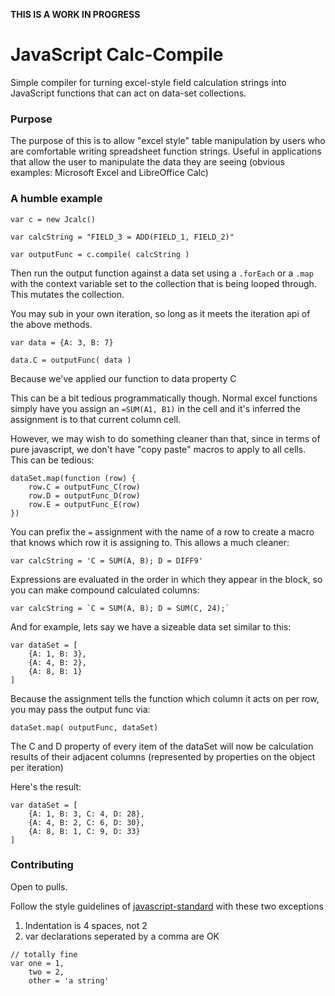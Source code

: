 **THIS IS A WORK IN PROGRESS**

# JavaScript Calc-Compile

Simple compiler for turning excel-style field calculation strings into
JavaScript functions that can act on data-set collections.

### Purpose

The purpose of this is to allow "excel style" table manipulation by
users who are comfortable writing spreadsheet function strings. Useful in
applications that allow the user to manipulate the data they are seeing (obvious
examples: Microsoft Excel and LibreOffice Calc)

### A humble example

```
var c = new Jcalc()

var calcString = "FIELD_3 = ADD(FIELD_1, FIELD_2)"

var outputFunc = c.compile( calcString )
```

Then run the output function against a data set using a `.forEach` or a `.map` with
the context variable set to the collection that is being looped through. This
mutates the collection.

You may sub in your own iteration, so long as it meets the iteration api of the
above methods.

```
var data = {A: 3, B: 7}

data.C = outputFunc( data )
```

Because we've applied our function to data property C

This can be a bit tedious programmatically though.
Normal excel functions simply have you assign an `=SUM(A1, B1)`
in the cell and it's inferred the assignment is to that current column cell.

However, we may wish to do something cleaner than that, since in
terms of pure javascript, we don't have "copy paste" macros to apply
to all cells. This can be tedious:
```
dataSet.map(function (row) {
    row.C = outputFunc_C(row)
    row.D = outputFunc_D(row)
    row.E = outputFunc_E(row)
})
```

You can prefix the `=` assignment with the name of a row to create a macro
that knows which row it is assigning to. This allows a much cleaner:


```
var calcString = 'C = SUM(A, B); D = DIFF9'
```

Expressions are evaluated in the order in which they appear in the block, so
you can make compound calculated columns:

```
var calcString = `C = SUM(A, B); D = SUM(C, 24);`
```

And for example, lets say we have a sizeable data set similar to this:
```
var dataSet = [
    {A: 1, B: 3},
    {A: 4, B: 2},
    {A: 8, B: 1}
]
```

Because the assignment tells the function which column it acts on per row,
you may pass the output func via:
```
dataSet.map( outputFunc, dataSet)
```

The C and D property of every item of the dataSet will now be calculation results
of their adjacent columns (represented by properties on the object per iteration)

Here's the result:

```
var dataSet = [
    {A: 1, B: 3, C: 4, D: 28},
    {A: 4, B: 2, C: 6, D: 30},
    {A: 8, B: 1, C: 9, D: 33}
]
```

### Contributing

Open to pulls.

Follow the style guidelines of
[javascript-standard](https://github.com/feross/standard/blob/master/RULES.md#javascript-standard-style)
with these two exceptions

1. Indentation is 4 spaces, not 2
2. var declarations seperated by a comma are OK
```
// totally fine
var one = 1,
    two = 2,
    other = 'a string'
```
